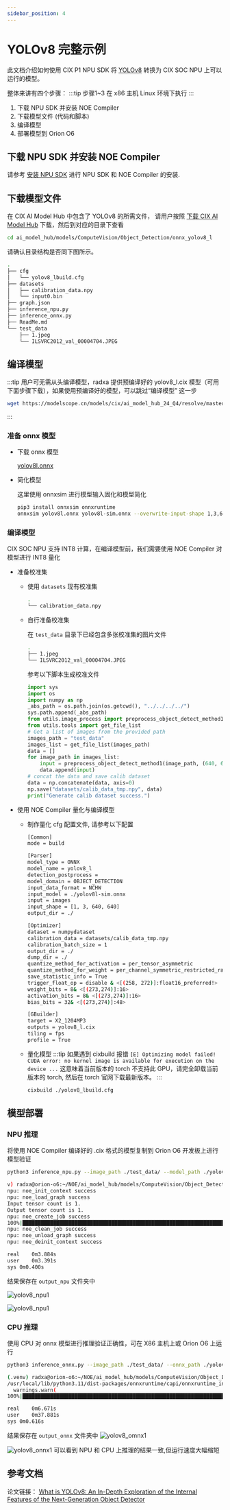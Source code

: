 ```yaml
---
sidebar_position: 4
---
```


# YOLOv8 完整示例

此文档介绍如何使用 CIX P1 NPU SDK 将 [YOLOv8](https://github.com/ultralytics/ultralytics/tree/v8.1.43) 转换为 CIX SOC NPU 上可以运行的模型。

整体来讲有四个步骤：
:::tip
步骤1~3 在 x86 主机 Linux 环境下执行
:::

1. 下载 NPU SDK 并安装 NOE Compiler
2. 下载模型文件 (代码和脚本)
3. 编译模型
4. 部署模型到 Orion O6

## 下载 NPU SDK 并安装 NOE Compiler

请参考 [安装 NPU SDK](./npu-introduction#npu-sdk-安装) 进行 NPU SDK 和 NOE Compiler 的安装.

## 下载模型文件

在 CIX AI Model Hub 中包含了 YOLOv8 的所需文件， 请用户按照 [下载 CIX AI Model Hub](./ai-hub#下载-cix-ai-model-hub) 下载，然后到对应的目录下查看

```bash
cd ai_model_hub/models/ComputeVision/Object_Detection/onnx_yolov8_l
```

请确认目录结构是否同下图所示。

```bash
.
├── cfg
│   └── yolov8_lbuild.cfg
├── datasets
│   ├── calibration_data.npy
│   └── input0.bin
├── graph.json
├── inference_npu.py
├── inference_onnx.py
├── ReadMe.md
└── test_data
    ├── 1.jpeg
    └── ILSVRC2012_val_00004704.JPEG
```

## 编译模型

:::tip
用户可无需从头编译模型，radxa 提供预编译好的 yolov8_l.cix 模型（可用下面步骤下载），如果使用预编译好的模型，可以跳过“编译模型” 这一步

```bash
wget https://modelscope.cn/models/cix/ai_model_hub_24_Q4/resolve/master/models/ComputeVision/Object_Detection/onnx_yolov8_l/yolov8_l.cix
```

:::

### 准备 onnx 模型

- 下载 onnx 模型

  [yolov8l.onnx](https://modelscope.cn/models/cix/ai_model_hub_24_Q4/resolve/master/models/ComputeVision/Object_Detection/onnx_yolov8_l/model/yolov8l.onnx)

- 简化模型

  这里使用 onnxsim 进行模型输入固化和模型简化

  ```bash
  pip3 install onnxsim onnxruntime
  onnxsim yolov8l.onnx yolov8l-sim.onnx --overwrite-input-shape 1,3,640,640
  ```

### 编译模型

CIX SOC NPU 支持 INT8 计算，在编译模型前，我们需要使用 NOE Compiler 对模型进行 INT8 量化

- 准备校准集

  - 使用 `datasets` 现有校准集

    ```bash
    .
    └── calibration_data.npy
    ```

  - 自行准备校准集

    在 `test_data` 目录下已经包含多张校准集的图片文件

    ```bash
    .
    ├── 1.jpeg
    └── ILSVRC2012_val_00004704.JPEG
    ```

    参考以下脚本生成校准文件

    ```python
    import sys
    import os
    import numpy as np
    _abs_path = os.path.join(os.getcwd(), "../../../../")
    sys.path.append(_abs_path)
    from utils.image_process import preprocess_object_detect_method1
    from utils.tools import get_file_list
    # Get a list of images from the provided path
    images_path = "test_data"
    images_list = get_file_list(images_path)
    data = []
    for image_path in images_list:
        input = preprocess_object_detect_method1(image_path, (640, 640))[3]
        data.append(input)
    # concat the data and save calib dataset
    data = np.concatenate(data, axis=0)
    np.save("datasets/calib_data_tmp.npy", data)
    print("Generate calib dataset success.")
    ```

- 使用 NOE Compiler 量化与编译模型

  - 制作量化 cfg 配置文件, 请参考以下配置

    ```bash
    [Common]
    mode = build

    [Parser]
    model_type = ONNX
    model_name = yolov8_l
    detection_postprocess =
    model_domain = OBJECT_DETECTION
    input_data_format = NCHW
    input_model = ./yolov8l-sim.onnx
    input = images
    input_shape = [1, 3, 640, 640]
    output_dir = ./

    [Optimizer]
    dataset = numpydataset
    calibration_data = datasets/calib_data_tmp.npy
    calibration_batch_size = 1
    output_dir = ./
    dump_dir = ./
    quantize_method_for_activation = per_tensor_asymmetric
    quantize_method_for_weight = per_channel_symmetric_restricted_range
    save_statistic_info = True
    trigger_float_op = disable & <[(258, 272)]:float16_preferred!>
    weight_bits = 8& <[(273,274)]:16>
    activation_bits = 8& <[(273,274)]:16>
    bias_bits = 32& <[(273,274)]:48>

    [GBuilder]
    target = X2_1204MP3
    outputs = yolov8_l.cix
    tiling = fps
    profile = True
    ```

  - 量化模型
    :::tip
    如果遇到 cixbuild 报错 `[E] Optimizing model failed! CUDA error: no kernel image is available for execution on the device ...`
    这意味着当前版本的 torch 不支持此 GPU，请完全卸载当前版本的 torch, 然后在 torch 官网下载最新版本。
    :::
    ```bash
    cixbuild ./yolov8_lbuild.cfg
    ```

## 模型部署

### NPU 推理

将使用 NOE Compiler 编译好的 .cix 格式的模型复制到 Orion O6 开发板上进行模型验证

```bash
python3 inference_npu.py --image_path ./test_data/ --model_path ./yolov8_l.cix
```

```bash
v) radxa@orion-o6:~/NOE/ai_model_hub/models/ComputeVision/Object_Detection/onnx_yolov8_l$ time python3 inference_npu.py --image_path ./test_data/ --model_path ./yolov8_l.cix
npu: noe_init_context success
npu: noe_load_graph success
Input tensor count is 1.
Output tensor count is 1.
npu: noe_create_job success
100%|█████████████████████████████████████████████████████████████████████████████████████████████████████| 2/2 [00:00<00:00,  8.08it/s]
npu: noe_clean_job success
npu: noe_unload_graph success
npu: noe_deinit_context success

real	0m3.884s
user	0m3.391s
sys	0m0.400s
```

结果保存在 `output_npu` 文件夹中

![yolov8_npu1](/img/o6/yolov8_npu1.webp)

![yolov8_npu1](/img/o6/yolov8_npu2.webp)

### CPU 推理

使用 CPU 对 onnx 模型进行推理验证正确性，可在 X86 主机上或 Orion O6 上运行

```bash
python3 inference_onnx.py --image_path ./test_data/ --onnx_path ./yolov8l.onnx
```

```bash
(.venv) radxa@orion-o6:~/NOE/ai_model_hub/models/ComputeVision/Object_Detection/onnx_yolov8_l$ time python3 inference_onnx.py --image_path ./test_data/ --onnx_path ./yolov8l.onnx
/usr/local/lib/python3.11/dist-packages/onnxruntime/capi/onnxruntime_inference_collection.py:69: UserWarning: Specified provider 'CUDAExecutionProvider' is not in available provider names.Available providers: 'ZhouyiExecutionProvider, CPUExecutionProvider'
  warnings.warn(
100%|█████████████████████████████████████████████████████████████████████████████████████████████████████| 2/2 [00:03<00:00,  1.86s/it]

real	0m6.671s
user	0m37.881s
sys	0m0.616s
```

结果保存在 `output_onnx` 文件夹中
![yolov8_omnx1](/img/o6/yolov8_onnx1.webp)

![yolov8_onnx1](/img/o6/yolov8_onnx2.webp)
可以看到 NPU 和 CPU 上推理的结果一致,但运行速度大幅缩短

## 参考文档

论文链接： [What is YOLOv8: An In-Depth Exploration of the Internal Features of the Next-Generation Object Detector](https://arxiv.org/abs/2408.15857)
